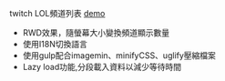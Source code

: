 twitch LOL頻道列表 <a href="https://abcbox360.github.io/twitch_stream/">demo</a>

<ul>
<li>RWD效果，隨螢幕大小變換頻道顯示數量</li>
<li>使用I18N切換語言</li>
<li>使用gulp配合imagemin、minifyCSS、uglify壓縮檔案</li>
<li>Lazy load功能,分段載入資料以減少等待時間</li>
</ul>
